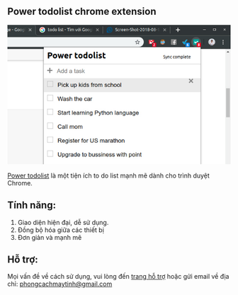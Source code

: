 ## Power todolist chrome extension

![todolist](todolist.jpg)

[Power todolist](https://chrome.google.com/webstore/detail/power-todolist/dnedcigokahlombhcaglbgkcpnbbpidm) là một tiện ích to do list mạnh mẽ dành cho trình duyệt Chrome.

## Tính năng:

1. Giao diện hiện đại, dễ sử dụng.
2. Đồng bộ hóa giữa các thiết bị
3. Đơn giản và mạnh mẽ

## Hỗ trợ:

Mọi vấn đề về cách sử dụng, vui lòng đến [trang hỗ trợ](http://powertodolist.laptrinhcuocsong.com/help.html) hoặc gửi email về địa chỉ: phongcachmaytinh@gmail.com
